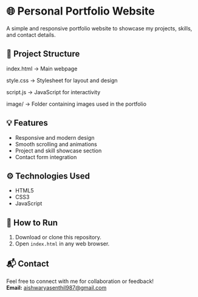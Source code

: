 # 🌐 Personal Portfolio Website

A simple and responsive portfolio website to showcase my projects, skills, and contact details.

## 📁 Project Structure
index.html → Main webpage

style.css → Stylesheet for layout and design

script.js → JavaScript for interactivity

image/ → Folder containing images used in the portfolio

## 💡 Features
- Responsive and modern design  
- Smooth scrolling and animations  
- Project and skill showcase section  
- Contact form integration  

## ⚙️ Technologies Used
- HTML5  
- CSS3  
- JavaScript  

## 🚀 How to Run
1. Download or clone this repository.  
2. Open `index.html` in any web browser.  

## 📬 Contact
Feel free to connect with me for collaboration or feedback!  
**Email:** aishwaryasenthil987@gmail.com  

